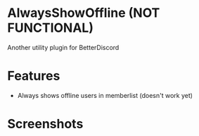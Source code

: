 
# AlwaysShowOffline (**NOT FUNCTIONAL**)

Another utility plugin for BetterDiscord

# Features

- Always shows offline users in memberlist (doesn't work yet)

# Screenshots
